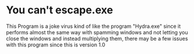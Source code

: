 # You can't escape.exe

This Program is a joke virus kind of like the program "Hydra.exe" since it performs almost the same way with spamming windows and not letting you close the windows and instead multiplying them,
there may be a few issues with this program since this is version 1.0

